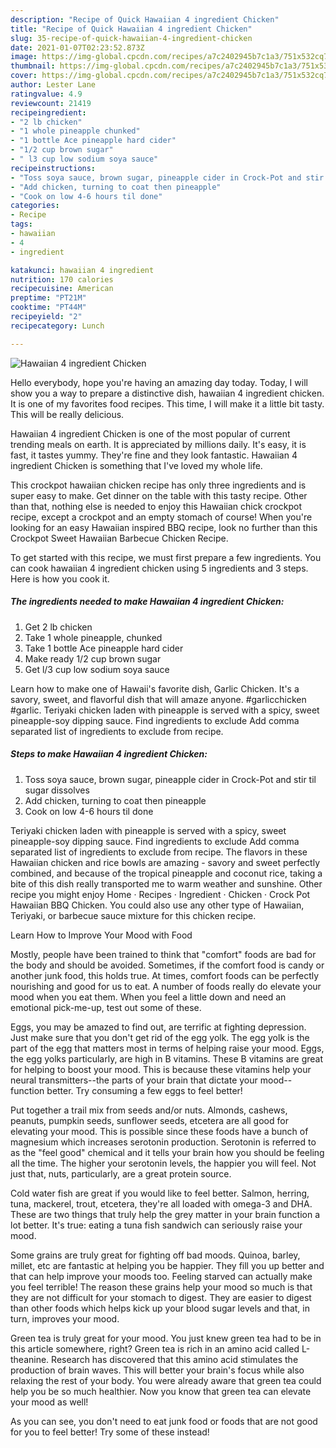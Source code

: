 ```yaml
---
description: "Recipe of Quick Hawaiian 4 ingredient Chicken"
title: "Recipe of Quick Hawaiian 4 ingredient Chicken"
slug: 35-recipe-of-quick-hawaiian-4-ingredient-chicken
date: 2021-01-07T02:23:52.873Z
image: https://img-global.cpcdn.com/recipes/a7c2402945b7c1a3/751x532cq70/hawaiian-4-ingredient-chicken-recipe-main-photo.jpg
thumbnail: https://img-global.cpcdn.com/recipes/a7c2402945b7c1a3/751x532cq70/hawaiian-4-ingredient-chicken-recipe-main-photo.jpg
cover: https://img-global.cpcdn.com/recipes/a7c2402945b7c1a3/751x532cq70/hawaiian-4-ingredient-chicken-recipe-main-photo.jpg
author: Lester Lane
ratingvalue: 4.9
reviewcount: 21419
recipeingredient:
- "2 lb chicken"
- "1 whole pineapple chunked"
- "1 bottle Ace pineapple hard cider"
- "1/2 cup brown sugar"
- " l3 cup low sodium soya sauce"
recipeinstructions:
- "Toss soya sauce, brown sugar, pineapple cider in Crock-Pot and stir til sugar dissolves"
- "Add chicken, turning to coat then pineapple"
- "Cook on low 4-6 hours til done"
categories:
- Recipe
tags:
- hawaiian
- 4
- ingredient

katakunci: hawaiian 4 ingredient 
nutrition: 170 calories
recipecuisine: American
preptime: "PT21M"
cooktime: "PT44M"
recipeyield: "2"
recipecategory: Lunch

---
```



![Hawaiian 4 ingredient Chicken](https://img-global.cpcdn.com/recipes/a7c2402945b7c1a3/751x532cq70/hawaiian-4-ingredient-chicken-recipe-main-photo.jpg)

Hello everybody, hope you're having an amazing day today. Today, I will show you a way to prepare a distinctive dish, hawaiian 4 ingredient chicken. It is one of my favorites food recipes. This time, I will make it a little bit tasty. This will be really delicious.

Hawaiian 4 ingredient Chicken is one of the most popular of current trending meals on earth. It is appreciated by millions daily. It's easy, it is fast, it tastes yummy. They're fine and they look fantastic. Hawaiian 4 ingredient Chicken is something that I've loved my whole life.

This crockpot hawaiian chicken recipe has only three ingredients and is super easy to make. Get dinner on the table with this tasty recipe. Other than that, nothing else is needed to enjoy this Hawaiian chick crockpot recipe, except a crockpot and an empty stomach of course! When you&#39;re looking for an easy Hawaiian inspired BBQ recipe, look no further than this Crockpot Sweet Hawaiian Barbecue Chicken Recipe.


To get started with this recipe, we must first prepare a few ingredients. You can cook hawaiian 4 ingredient chicken using 5 ingredients and 3 steps. Here is how you cook it.

<!--inarticleads1-->

##### The ingredients needed to make Hawaiian 4 ingredient Chicken:

1. Get 2 lb chicken
1. Take 1 whole pineapple, chunked
1. Take 1 bottle Ace pineapple hard cider
1. Make ready 1/2 cup brown sugar
1. Get  l/3 cup low sodium soya sauce


Learn how to make one of Hawaii&#39;s favorite dish, Garlic Chicken. It&#39;s a savory, sweet, and flavorful dish that will amaze anyone. #garlicchicken #garlic. Teriyaki chicken laden with pineapple is served with a spicy, sweet pineapple-soy dipping sauce. Find ingredients to exclude Add comma separated list of ingredients to exclude from recipe. 

<!--inarticleads2-->

##### Steps to make Hawaiian 4 ingredient Chicken:

1. Toss soya sauce, brown sugar, pineapple cider in Crock-Pot and stir til sugar dissolves
1. Add chicken, turning to coat then pineapple
1. Cook on low 4-6 hours til done


Teriyaki chicken laden with pineapple is served with a spicy, sweet pineapple-soy dipping sauce. Find ingredients to exclude Add comma separated list of ingredients to exclude from recipe. The flavors in these Hawaiian chicken and rice bowls are amazing - savory and sweet perfectly combined, and because of the tropical pineapple and coconut rice, taking a bite of this dish really transported me to warm weather and sunshine. Other recipe you might enjoy Home · Recipes · Ingredient · Chicken · Crock Pot Hawaiian BBQ Chicken. You could also use any other type of Hawaiian, Teriyaki, or barbecue sauce mixture for this chicken recipe. 

Learn How to Improve Your Mood with Food


Mostly, people have been trained to think that "comfort" foods are bad for the body and should be avoided. Sometimes, if the comfort food is candy or another junk food, this holds true. At times, comfort foods can be perfectly nourishing and good for us to eat. A number of foods really do elevate your mood when you eat them. When you feel a little down and need an emotional pick-me-up, test out some of these.

Eggs, you may be amazed to find out, are terrific at fighting depression. Just make sure that you don't get rid of the egg yolk. The egg yolk is the part of the egg that matters most in terms of helping raise your mood. Eggs, the egg yolks particularly, are high in B vitamins. These B vitamins are great for helping to boost your mood. This is because these vitamins help your neural transmitters--the parts of your brain that dictate your mood--function better. Try consuming a few eggs to feel better!

Put together a trail mix from seeds and/or nuts. Almonds, cashews, peanuts, pumpkin seeds, sunflower seeds, etcetera are all good for elevating your mood. This is possible since these foods have a bunch of magnesium which increases serotonin production. Serotonin is referred to as the "feel good" chemical and it tells your brain how you should be feeling all the time. The higher your serotonin levels, the happier you will feel. Not just that, nuts, particularly, are a great protein source.

Cold water fish are great if you would like to feel better. Salmon, herring, tuna, mackerel, trout, etcetera, they're all loaded with omega-3 and DHA. These are two things that truly help the grey matter in your brain function a lot better. It's true: eating a tuna fish sandwich can seriously raise your mood. 

Some grains are truly great for fighting off bad moods. Quinoa, barley, millet, etc are fantastic at helping you be happier. They fill you up better and that can help improve your moods too. Feeling starved can actually make you feel terrible! The reason these grains help your mood so much is that they are not difficult for your stomach to digest. They are easier to digest than other foods which helps kick up your blood sugar levels and that, in turn, improves your mood.

Green tea is truly great for your mood. You just knew green tea had to be in this article somewhere, right? Green tea is rich in an amino acid called L-theanine. Research has discovered that this amino acid stimulates the production of brain waves. This will better your brain's focus while also relaxing the rest of your body. You were already aware that green tea could help you be so much healthier. Now you know that green tea can elevate your mood as well!

As you can see, you don't need to eat junk food or foods that are not good for you to feel better! Try some of these instead!

